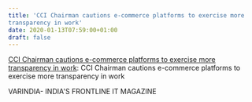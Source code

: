 ```yaml
---
title: 'CCI Chairman cautions e-commerce platforms to exercise more
transparency in work'
date: 2020-01-13T07:59:00+01:00
draft: false
---
```


[CCI Chairman cautions e-commerce platforms to exercise more transparency in work](https://varindia.com/news/cci-chairman-cautions-ecommerce-platforms-to-exercise-more-transparency-in-work#.XhwVTyYqQ5A.blogger): CCI Chairman cautions e-commerce platforms to exercise more transparency in work  
  
VARINDIA- INDIA'S FRONTLINE IT MAGAZINE